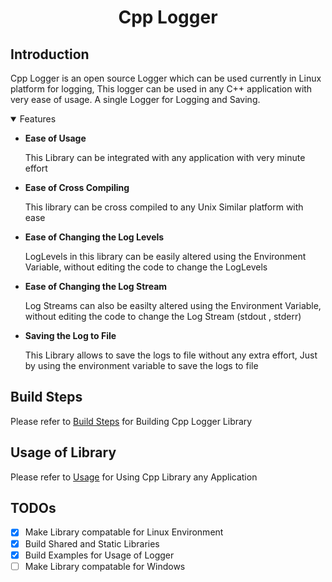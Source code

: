 <h1 style="text-align: center;">Cpp Logger</h1>

## Introduction

Cpp Logger is an open source Logger which can be used currently in Linux platform for logging, This logger can be used in any C++ application with very ease of usage. A single Logger for Logging and Saving.

<details open>
<summary>Features</summary>

- **Ease of Usage**

    This Library can be integrated with any application with very minute effort

- **Ease of Cross Compiling**

    This library can be cross compiled to any Unix Similar platform with ease

- **Ease of Changing the Log Levels**
  
    LogLevels in this library can be easily altered using the Environment Variable, without editing the code to change the LogLevels

- **Ease of Changing the Log Stream**
  
    Log Streams can also be easilty altered using the Environment Variable, without editing the code to change the Log Stream (stdout , stderr)

- **Saving the Log to File**

    This Library allows to save the logs to file without any extra effort, Just by using the environment variable to save the logs to file

</details>

## Build Steps

Please refer to [Build Steps](docs/BuildSteps.md) for Building Cpp Logger Library

## Usage of Library

Please refer to [Usage](docs/UserGuide.md) for Using Cpp Library any Application

## TODOs

- [x] Make Library compatable for Linux Environment
- [x] Build Shared and Static Libraries
- [x] Build Examples for Usage of Logger
- [ ] Make Library compatable for Windows
